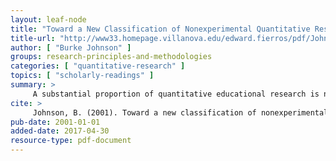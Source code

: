 ```yaml
---
layout: leaf-node
title: "Toward a New Classification of Nonexperimental Quantitative Research"
title-url: "http://www33.homepage.villanova.edu/edward.fierros/pdf/Johnson.pdf"
author: [ "Burke Johnson" ]
groups: research-principles-and-methodologies
categories: [ "quantitative-research" ]
topics: [ "scholarly-readings" ]
summary: >
     A substantial proportion of quantitative educational research is non-experimental because many important variables of interest are not manipulable. Because nonexperimental research is an important methodology employed by many researchers, it is important to use a classification system of nonexperimental methods that is highly descriptive of what we do and also allows us to communicate effectively in an interdisciplinary research environment. In this paper, the present treatment of nonexperimental methods is reviewed and critiqued, and a new, two-dimensional classification of nonexperimental quantitative research is proposed. The first dimension is based on the primary ?research objective? (i.e., description, prediction, and explanation), and the second dimension is called the ?time? dimension (i.e., cross-sectional, longitudinal, and retrospective).
cite: >
     Johnson, B. (2001). Toward a new classification of nonexperimental quantitative research. Educational Researcher, 30(2), 3-13.
pub-date: 2001-01-01
added-date: 2017-04-30
resource-type: pdf-document
---
```

